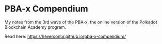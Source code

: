 # PBA-x Compendium

My notes from the 3rd wave of the PBA-x, the online version of the Polkadot Blockchain Academy program.

Read here: https://heversonbr.github.io/pba-x-compendium/
